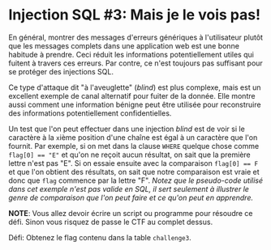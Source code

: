 # Injection SQL #3: Mais je le vois pas!

En général, montrer des messages d'erreurs génériques à l'utilisateur plutôt que les messages complets dans une application web est une bonne habitude à prendre. Ceci réduit les informations potentiellement utiles qui fuitent à travers ces erreurs. Par contre, ce n'est toujours pas suffisant pour se protéger des injections SQL.

Ce type d'attaque dit "à l'aveuglette" (*blind*) est plus complexe, mais est un excellent exemple de canal alternatif pour fuiter de la donnée. Elle montre aussi comment une information bénigne peut être utilisée pour reconstruire des informations potentiellement confidentielles.

Un test que l'on peut effectuer dans une injection _blind_ est de voir si le caractère à la `x`ième position d'une chaîne est égal à un caractère que l'on fournit. Par exemple, si on met dans la clause `WHERE` quelque chose comme `flag[0] == "E"` et qu'on ne reçoit aucun résultat, on sait que la première lettre n'est pas "E". Si on essaie ensuite avec la comparaison `flag[0] == F` et que l'on obtient des résultats, on sait que notre comparaison est vraie et donc que `flag` commence par la lettre "F". _Notez que le pseudo-code utilisé dans cet exemple n'est pas valide en SQL, il sert seulement à illustrer le genre de comparaison que l'on peut faire et ce qu'on peut en apprendre._

**NOTE**: Vous allez devoir écrire un script ou programme pour résoudre ce défi. Sinon vous risquez de passe le CTF au complet dessus.

Défi: Obtenez le flag contenu dans la table `challenge3`.

